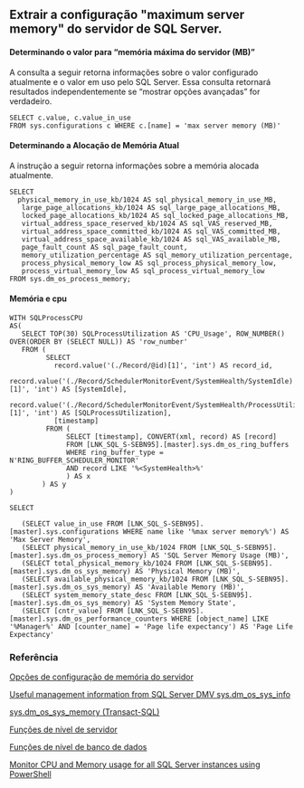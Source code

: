 


## Extrair a configuração "maximum server memory" do servidor de SQL Server.

#### Determinando o valor para “memória máxima do servidor (MB)”
A consulta a seguir retorna informações sobre o valor configurado atualmente e o valor em uso pelo SQL Server. Essa consulta retornará resultados independentemente se “mostrar opções avançadas” for verdadeiro.

```
SELECT c.value, c.value_in_use
FROM sys.configurations c WHERE c.[name] = 'max server memory (MB)'
```

#### Determinando a Alocação de Memória Atual
A instrução a seguir retorna informações sobre a memória alocada atualmente.

```
SELECT 
  physical_memory_in_use_kb/1024 AS sql_physical_memory_in_use_MB, 
   large_page_allocations_kb/1024 AS sql_large_page_allocations_MB, 
   locked_page_allocations_kb/1024 AS sql_locked_page_allocations_MB,
   virtual_address_space_reserved_kb/1024 AS sql_VAS_reserved_MB, 
   virtual_address_space_committed_kb/1024 AS sql_VAS_committed_MB, 
   virtual_address_space_available_kb/1024 AS sql_VAS_available_MB,
   page_fault_count AS sql_page_fault_count,
   memory_utilization_percentage AS sql_memory_utilization_percentage, 
   process_physical_memory_low AS sql_process_physical_memory_low, 
   process_virtual_memory_low AS sql_process_virtual_memory_low
FROM sys.dm_os_process_memory;  
```

#### Memória e cpu
```
WITH SQLProcessCPU
AS(
   SELECT TOP(30) SQLProcessUtilization AS 'CPU_Usage', ROW_NUMBER() OVER(ORDER BY (SELECT NULL)) AS 'row_number'
   FROM ( 
         SELECT 
           record.value('(./Record/@id)[1]', 'int') AS record_id,
           record.value('(./Record/SchedulerMonitorEvent/SystemHealth/SystemIdle)[1]', 'int') AS [SystemIdle],
           record.value('(./Record/SchedulerMonitorEvent/SystemHealth/ProcessUtilization)[1]', 'int') AS [SQLProcessUtilization], 
           [timestamp] 
         FROM ( 
              SELECT [timestamp], CONVERT(xml, record) AS [record] 
              FROM [LNK_SQL_S-SEBN95].[master].sys.dm_os_ring_buffers 
              WHERE ring_buffer_type = N'RING_BUFFER_SCHEDULER_MONITOR' 
              AND record LIKE '%<SystemHealth>%'
              ) AS x 
        ) AS y
) 

SELECT 
   
   (SELECT value_in_use FROM [LNK_SQL_S-SEBN95].[master].sys.configurations WHERE name like '%max server memory%') AS 'Max Server Memory',
   (SELECT physical_memory_in_use_kb/1024 FROM [LNK_SQL_S-SEBN95].[master].sys.dm_os_process_memory) AS 'SQL Server Memory Usage (MB)',
   (SELECT total_physical_memory_kb/1024 FROM [LNK_SQL_S-SEBN95].[master].sys.dm_os_sys_memory) AS 'Physical Memory (MB)',
   (SELECT available_physical_memory_kb/1024 FROM [LNK_SQL_S-SEBN95].[master].sys.dm_os_sys_memory) AS 'Available Memory (MB)',
   (SELECT system_memory_state_desc FROM [LNK_SQL_S-SEBN95].[master].sys.dm_os_sys_memory) AS 'System Memory State',
   (SELECT [cntr_value] FROM [LNK_SQL_S-SEBN95].[master].sys.dm_os_performance_counters WHERE [object_name] LIKE '%Manager%' AND [counter_name] = 'Page life expectancy') AS 'Page Life Expectancy'
```




### Referência 
[Opções de configuração de memória do servidor](https://docs.microsoft.com/pt-br/sql/database-engine/configure-windows/server-memory-server-configuration-options?view=sql-server-ver16)

[Useful management information from SQL Server DMV sys.dm_os_sys_info](https://www.mssqltips.com/sqlservertip/2289/useful-management-information-from-sql-server-dmv-sysdmossysinfo/)

[sys.dm_os_sys_memory (Transact-SQL)](https://docs.microsoft.com/en-us/sql/relational-databases/system-dynamic-management-views/sys-dm-os-sys-memory-transact-sql?view=sql-server-2016&source=docs)

[Funções de nível de servidor](https://docs.microsoft.com/pt-br/sql/relational-databases/security/authentication-access/server-level-roles?view=sql-server-ver16)

[Funções de nível de banco de dados](https://docs.microsoft.com/pt-br/sql/relational-databases/security/authentication-access/database-level-roles?view=sql-server-ver16)

[Monitor CPU and Memory usage for all SQL Server instances using PowerShell](https://www.mssqltips.com/sqlservertip/5724/monitor-cpu-and-memory-usage-for-all-sql-server-instances-using-powershell/)



